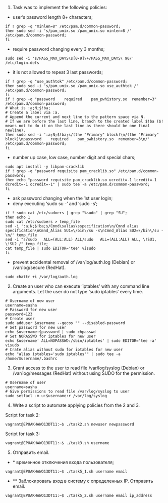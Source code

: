 1) Task was to implement the following policies: <br>
- user’s password length 8+ characters; <br>
```
if ! grep -q "minlen=8" /etc/pam.d/common-password;
then sudo sed -i 's/pam_unix.so /pam_unix.so minlen=8 /' /etc/pam.d/common-password;
fi
```
- require password changing every 3 months; <br>
```
sudo sed -i 's/PASS_MAX_DAYS\s[0-9]\+/PASS_MAX_DAYS\ 90/' /etc/login.defs
```
- it is not allowed to repeat 3 last passwords; <br>
```
if ! grep -q "use_authtok" /etc/pam.d/common-password;
then sudo sed -i 's/pam_unix.so /pam_unix.so use_authtok /' /etc/pam.d/common-password;
fi
if ! grep -q "password    required    pam_pwhistory.so  remember=3" /etc/pam.d/common-password;
# What is :a;N;$!ba;
# Create a label via :a.
# Append the current and next line to the pattern space via N.
# If we are before the last line, branch to the created label $!ba ($! means not to do it on the last line as there should be one final newline).
then sudo sed -i ':a;N;$!ba;s/(the "Primary" block)\n/(the "Primary" block)\npassword    required    pam_pwhistory.so  remember=3\n/' /etc/pam.d/common-password;
fi
```
- number up case, low case, number digit and special chars; <br>
```
sudo apt install -y libpam-cracklib
if ! grep -q "password requisite pam_cracklib.so" /etc/pam.d/common-password;
then echo "password requisite pam_cracklib.so ucredit=-1 lcredit=-1 dcredit=-1 ocredit=-1" | sudo tee -a /etc/pam.d/common-password;
fi
```
- ask password changing when the 1st user login; <br>
- deny executing ‘sudo su -’ and ‘sudo -s’; <br>
```
if ! sudo cat /etc/sudoers | grep "%sudo" | grep "SU";
then echo 1
sudo cat /etc/sudoers > temp_file
sed -i ':a;N;$!ba;s/Cmnd\salias\sspecification\n/Cmnd alias specification\nCmnd_Alias SU1=\/bin\/su -s\nCmnd_Alias SU2=\/bin\/su -\n/' temp_file
sed -i "s/sudo   ALL=(ALL:ALL) ALL/sudo   ALL=(ALL:ALL) ALL, \!SU1, \!SU2 /" temp_file;
cat temp_file | sudo EDITOR='tee' visudo
fi
```
- prevent accidental removal of /var/log/auth.log (Debian) or /var/log/secure (RedHat). 
```
sudo chattr +i /var/log/auth.log
```
2) Create an user who can execute ‘iptables’ with any command line arguments. Let the user do not type ‘sudo iptables’ every time. 
```
# Username of new user
username=sasha
# Password for new user
password=123
# Create user
sudo adduser $username --gecos "" --disabled-password
# Set password for new user
echo $username:$password | sudo chpasswd
# Set NORASSWD for iptables for new user
echo $username' ALL=NOPASSWD:/sbin/iptables' | sudo EDITOR='tee -a' visudo
# Crate alias without sudo for iptables for new user
echo "alias iptables='sudo iptables'" | sudo tee -a /home/$username/.bashrc
```
3)  Grant access to the user to read file /var/log/syslog (Debian) or /var/log/messages (RedHat) without using SUDO for the permission.
```
# Username of user
username=sasha
# Give permissions to read file /var/log/syslog to user
sudo setfacl -m u:$username:r /var/log/syslog
```
4) Write a script to automate applying policies from the 2 and 3. <br>

Script for task 2:
```
vagrant@EPUAKHAWO13DT11:~$ ./task2.sh newuser newpassword
```
Script for task 3:
```
vagrant@EPUAKHAWO13DT11:~$ ./task3.sh username
```
5) Отправить email. 

- \* временное отключения входа пользователя;
```
vagrant@EPUAKHAWO13DT11:~$ ./task5_1.sh username email
```
- \*\* Заблокировать вход в систему с определенных IP. Отправить email.
```
vagrant@EPUAKHAWO13DT11:~$ ./task5_2.sh username email ip_address
```
